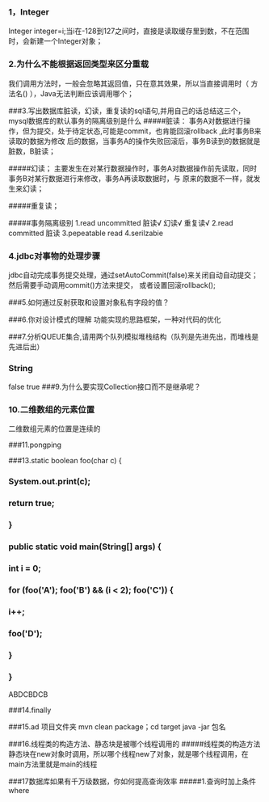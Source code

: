 ### 1，Integer 

Integer integer=i;当i在-128到127之间时，直接是读取缓存里到数，不在范围时，会新建一个Integer对象；


### 2.为什么不能根据返回类型来区分重载
我们调用方法时，一般会忽略其返回值，只在意其效果，所以当直接调用时（ 方法名() ），Java无法判断应该调用哪个；

###3.写出数据库脏读，幻读，重复读的sql语句,并用自己的话总结这三个，mysql数据库的默认事务的隔离级别是什么
#####脏读：
事务A对数据进行操作，但为提交，处于待定状态,可能是commit，也肯能回滚rollback ,此时事务B来读取的数据为修改
后的数据，当事务A的操作失败回滚后，事务B读到的数据就是脏数，B脏读；

#####幻读；
主要发生在对某行数据操作时，事务A对数据操作前先读取，同时事务B对某行数据进行来修改，事务A再读取数据时，与
原来的数据不一样，就发生来幻读；

#####重复读；

#####事务隔离级别
1.read uncommitted  脏读√ 幻读√ 重复读√
2.read committed    脏读
3.pepeatable read
4.serilzabie

### 4.jdbc对事物的处理步骤
jdbc自动完成事务提交处理，通过setAutoCommit(false)来关闭自动自动提交；然后需要手动调用commit()方法来提交，
或者设置回滚rollback();

###5.如何通过反射获取和设置对象私有字段的值？



###6.你对设计模式的理解
功能实现的思路框架，一种对代码的优化


###7.分析QUEUE集合,请用两个队列模拟堆栈结构（队列是先进先出，而堆栈是先进后出）

### String
  false true
###9.为什么要实现Collection接口而不是继承呢？


### 10.二维数组的元素位置
二维数组元素的位置是连续的

###11.pongping

###13.static boolean foo(char c) {
###       System.out.print(c);
###       return true;
###   }
      
###   public static void main(String[] args) {
###       int i = 0;
###       for (foo('A'); foo('B') && (i < 2); foo('C')) {
###           i++;
###           foo('D');
###       }
###   }

ABDCBDCB

###14.finally

###15.ad 项目文件夹 mvn clean package；cd target java -jar 包名

###16.线程类的构造方法、静态块是被哪个线程调用的
#####线程类的构造方法 静态块在new对象时调用，所以哪个线程new了对象，就是哪个线程调用，在main方法里就是main的线程

###17数据库如果有千万级数据，你如何提高查询效率
#####1.查询时加上条件where